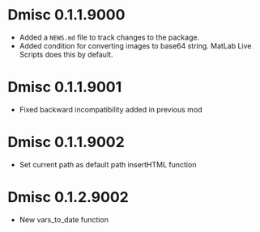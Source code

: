 # Dmisc 0.1.1.9000

* Added a `NEWS.md` file to track changes to the package.
* Added condition for converting images to base64 string. MatLab Live Scripts does this by default.

# Dmisc 0.1.1.9001

* Fixed backward incompatibility added in previous mod

# Dmisc 0.1.1.9002

* Set current path as default path insertHTML function

# Dmisc 0.1.2.9002

* New vars_to_date function
